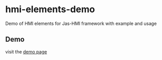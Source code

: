 # hmi-elements-demo
Demo of HMI elements for Jas-HMI framework with example and usage

## Demo
visit the [demo page](https://jas-hmi.github.io/hmi-elements-demo/dist)
